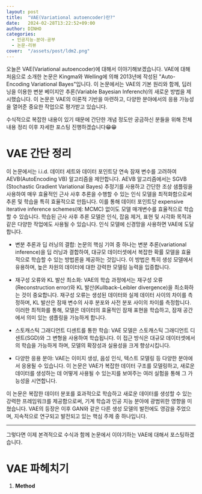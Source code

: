 ```yaml
---
layout: post
title:  "VAE(Variational autoencoder)란?"
date:   2024-02-28T13:22:52+09:00
author: DINHO
categories:
  - 인공지능-분야-공부
  - 논문-리뷰
cover:  "/assets/post/ldm2.png"
---
```


오늘은 VAE(Variational autoencoder)에 대해서 이야기해보겠습니다. VAE에 대해 처음으로 소개한 논문은 Kingma와 Welling에 의해 2013년에 작성된 "Auto-Encoding Variational Bayes"입니다. 이 논문에서는 VAE의 기본 원리와 함께, 딥러닝을 이용한 변분 베이지안 추론(Variable Bayesian Inferench)의 새로운 방법을 제시했습니다. 이 논문은 VAE의 이론적 기반을 마련하고, 다양한 분야에서의 응용 가능성을 열어준 중요한 작업으로 평가받고 있습니다. 

수식적으로 복잡한 내용이 있기 때문에 간단한 개념 정도만 궁금하신 분들을 위해 전체 내용 정리 이후 자세한 포스팅 진행하겠습니다😁😁

# VAE 간단 정리

이 논문에서는 i.i.d. 데이터 세트와 데이터 포인트당 연속 잠재 변수를 고려하여 AEVB(AutoEncoding VB) 알고리즘을 제안합니다. AEVB 알고리즘에서는 SGVB (Stochastic Gradient Variational Bayes) 추정기를 사용하고 간단한 조상 샘플링을 사용하여 매우 효율적인 근사 사후 추론을 수행할 수 있는 인식 모델을 최적화함으로써 추론 및 학습을 특히 효율적으로 만듭니다. 이를 통해 데이터 포인트당 expensive iterative inference schemes(예: MCMC) 없이도 모델 매개변수를 효율적으로 학습할 수 있습니다. 학습된 근사 사후 추론 모델은 인식, 잡음 제거, 표현 및 시각화 목적과 같은 다양한 작업에도 사용될 수 있습니다. 인식 모델에 신경망을 사용하면 VAE에 도달합니다.

- 변분 추론과 딥 러닝의 결합: 논문의 핵심 기여 중 하나는 변분 추론(variational inference)을 딥 러닝과 결합하여, 대규모 데이터셋에서 복잡한 확률 모델을 효율적으로 학습할 수 있는 방법론을 제공하는 것입니다. 이 방법은 특히 생성 모델에서 유용하며, 높은 차원의 데이터에 대한 강력한 모델링 능력을 입증합니다.

- 재구성 오류와 KL 발산 최소화: VAE의 학습 과정에서는 재구성 오류(Reconstruction error)와 KL 발산(Kullback–Leibler divergence)을 최소화하는 것이 중요합니다. 재구성 오류는 생성된 데이터와 실제 데이터 사이의 차이를 측정하며, KL 발산은 잠재 변수의 사후 분포와 사전 분포 사이의 차이를 측정합니다. 이러한 최적화를 통해, 모델은 데이터의 효율적인 잠재 표현을 학습하고, 잠재 공간에서 의미 있는 샘플링을 가능하게 합니다.

- 스토캐스틱 그래디언트 디센트를 통한 학습: VAE 모델은 스토캐스틱 그래디언트 디센트(SGD)와 그 변형을 사용하여 학습됩니다. 이 접근 방식은 대규모 데이터셋에서의 학습을 가능하게 하며, 모델의 확장성과 실용성을 크게 향상시킵니다.

- 다양한 응용 분야: VAE는 이미지 생성, 음성 인식, 텍스트 모델링 등 다양한 분야에서 응용될 수 있습니다. 이 논문은 VAE가 복잡한 데이터 구조를 모델링하고, 새로운 데이터를 생성하는 데 어떻게 사용될 수 있는지를 보여주는 여러 실험을 통해 그 가능성을 시연합니다.

이 논문은 복잡한 데이터 분포를 효과적으로 학습하고 새로운 데이터를 생성할 수 있는 강력한 프레임워크를 제공함으로써, 기계 학습과 인공 지능 분야에 광범위한 영향을 미쳤습니다. VAE의 등장은 이후 GAN와 같은 다른 생성 모델의 발전에도 영감을 주었으며, 지속적으로 연구되고 발전되고 있는 핵심 주제 중 하나입니다.

-----------------

그렇다면 이제 본격적으로 수식과 함께 논문에서 이야기하는 VAE에 대해서 포스팅하겠습니다.

# VAE 파헤치기

1. __Method__ 
